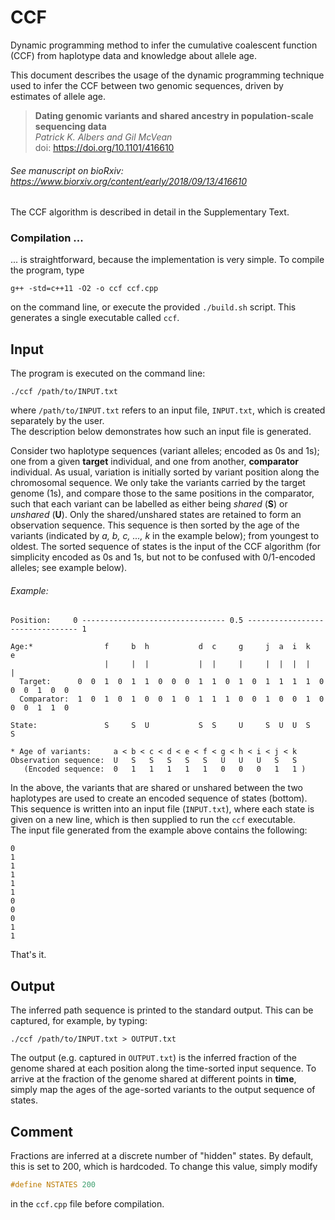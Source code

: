 # CCF
Dynamic programming method to infer the cumulative coalescent function (CCF) from haplotype data and knowledge about allele age.

This document describes the usage of the dynamic programming technique used to infer the CCF between two genomic sequences, driven by estimates of allele age.

> **Dating genomic variants and shared ancestry in population-scale sequencing data**  
> *Patrick K. Albers and Gil McVean*  
> doi: https://doi.org/10.1101/416610
###### See manuscript on bioRxiv: https://www.biorxiv.org/content/early/2018/09/13/416610

The CCF algorithm is described in detail in the Supplementary Text.

### Compilation ...
... is straightforward, because the implementation is very simple. To compile the program, type
```
g++ -std=c++11 -O2 -o ccf ccf.cpp
```
on the command line, or execute the provided `./build.sh` script.
This generates a single executable called `ccf`.


## Input
The program is executed on the command line:
```
./ccf /path/to/INPUT.txt
```
where `/path/to/INPUT.txt` refers to an input file, `INPUT.txt`, which is created separately by the user.  
The description below demonstrates how such an input file is generated.

Consider two haplotype sequences (variant alleles; encoded as 0s and 1s); one from a given **target** individual, and one from another, **comparator** individual.
As usual, variation is initially sorted by variant position along the chromosomal sequence.
We only take the variants carried by the target genome (1s), and compare those to the same positions in the comparator, such that each variant can be labelled as either being *shared* (**S**) or *unshared* (**U**). Only the shared/unshared states are retained to form an observation sequence.
This sequence is then sorted by the age of the variants (indicated by *a, b, c, ..., k* in the example below); from youngest to oldest. The sorted sequence of states is the input of the CCF algorithm (for simplicity encoded as 0s and 1s, but not to be confused with 0/1-encoded alleles; see example below).

###### Example:
```
Position:     0 -------------------------------- 0.5 -------------------------------- 1

Age:*                f     b  h           d  c     g     j  a  i  k           e      
                     |     |  |           |  |     |     |  |  |  |           |
  Target:      0  0  1  0  1  1  0  0  0  1  1  0  1  0  1  1  1  1  0  0  0  1  0  0
  Comparator:  1  0  1  0  1  0  0  1  0  1  1  1  0  0  1  0  0  1  0  0  0  1  1  0

State:               S     S  U           S  S     U     S  U  U  S           S

* Age of variants:     a < b < c < d < e < f < g < h < i < j < k
Observation sequence:  U   S   S   S   S   S   U   U   U   S   S
   (Encoded sequence:  0   1   1   1   1   1   0   0   0   1   1 )
```

In the above, the variants that are shared or unshared between the two haplotypes are used to create an encoded sequence of states (bottom). This sequence is written into an input file (`INPUT.txt`), where each state is given on a new line, which is then supplied to run the `ccf` executable.  
The input file generated from the example above contains the following:
```
0
1
1
1
1
1
0
0
0
1
1
```
That's it.

## Output
The inferred path sequence is printed to the standard output. This can be captured, for example, by typing:
```
./ccf /path/to/INPUT.txt > OUTPUT.txt
```

The output (e.g. captured in `OUTPUT.txt`) is the inferred fraction of the genome shared at each position along the time-sorted input sequence.
To arrive at the fraction of the genome shared at different points in **time**, simply map the ages of the age-sorted variants to the output sequence of states.


## Comment
Fractions are inferred at a discrete number of "hidden" states. By default, this is set to 200, which is hardcoded.
To change this value, simply modify
```C++
#define NSTATES 200
```
in the `ccf.cpp` file before compilation.
